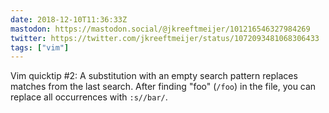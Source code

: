 ```yaml
---
date: 2018-12-10T11:36:33Z
mastodon: https://mastodon.social/@jkreeftmeijer/101216546327984269
twitter: https://twitter.com/jkreeftmeijer/status/1072093481068306433
tags: ["vim"]
---
```

Vim quicktip #2: A substitution with an empty search pattern replaces matches from the last search. After finding "foo" (`/foo`) in the file, you can replace all occurrences with `:s//bar/`.
